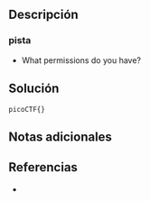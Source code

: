 
## Descripción 


### pista

- What permissions do you have?
## Solución






```
picoCTF{}
```

## Notas adicionales


## Referencias

- 